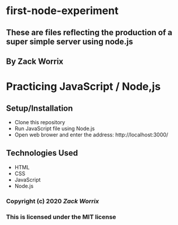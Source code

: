 # first-node-experiment

## These are files reflecting the production of a super simple server using node.js 

## By Zack Worrix

# Practicing JavaScript / Node,js

## Setup/Installation

* Clone this repository
* Run JavaScript file using Node.js
* Open web brower and enter the address: http://localhost:3000/

## Technologies Used

* HTML
* CSS
* JavaScript
* Node.js

### Copyright (c) 2020 **_Zack Worrix_**
### This is licensed under the MIT license


